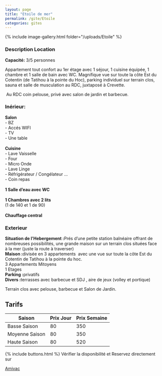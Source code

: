 ```yaml
---
layout: page
title: "Etoile de mer"
permalink: /gite/Etoile
categories: gites
---
```


{% include image-gallery.html folder="/uploads/Etoile" %}

### Description Location

<strong>Capacité:</strong> 3/5 personnes

<p>Appartement tout confort au 1er &eacute;tage avec 1 s&eacute;jour, 1 cuisine &eacute;quip&eacute;e, 1 chambre et 1 salle de bain avec WC. Magnifique vue sur toute la c&ocirc;te Est du Cotentin (de Tatihou &agrave; la pointe du Hoc), parking individuel sur terrain clos, sauna et salle de musculation au RDC, juxtapos&eacute; &agrave; Crevette.</p>
<p>&nbsp;Au RDC coin pelouse, priv&eacute; avec salon de jardin et barbecue.</p>

### Inérieur:

<p><strong>Salon</strong><br />- BZ <br />- Acc&eacute;s WIFI <br />- TV<br />- Une table <br /><br /><strong>Cuisine</strong><br />- Lave Vaisselle<br />- Four<br />- Micro Onde<br />- Lave Linge<br />- R&eacute;frig&eacute;rateur / Cong&eacute;lateur &hellip;<br />- Coin repas<br /><br /><strong>1 Salle d&rsquo;eau avec WC</strong><span style="font-weight: 800;"><br /></span><br /><strong style="font-weight: bold;">1 Chambres avec 2 lits</strong> <br />(1 de 140 et 1 de 90) <br /><br /><strong>Chauffage central</strong></p>

### Exterieur

<p><strong>Situation de l'Hebergement :</strong>Pr&eacute;s d&rsquo;une petite station baln&eacute;aire offrant de nombreuses possibilit&eacute;s, une grande maison sur un terrain clos situ&eacute;es face &agrave; la mer (juste la route &agrave; traverser)<br /><strong>Maison :</strong>divis&eacute;e en 3 appartements&nbsp; avec une vue sur toute la c&ocirc;te Est du Cotentin de Tatihou &agrave; la pointe du hoc. <br />3 Appartements Mitoyens<br />1 Etages<br /><strong>Parking :</strong>privatifs<br /><strong>Divers :</strong>terrasses avec barbecue et SDJ&nbsp;, aire de jeux (volley et portique)</p>

<p>Terrain clos avec pelouse, barbecue et Salon de Jardin.</p>

## Tarifs

| Saison         | Prix Jour | Prix Semaine |
| -------------- | --------- | ------------ |
| Basse Saison   | 80        | 350          |
| Moyenne Saison | 80        | 350          |
| Haute Saison   | 80        | 520          |



{% include buttons.html %}
Vérifier la disponibilité et Reservez directement sur

<!-- [Amivac](https://www.amivac.com/rental/1f5a7cf3244f3182?hl=fr_FR) -->
<a href="https://www.amivac.com/rental/1f5a7cf3244f3182?hl=fr_FR" class="btn" target="_blank" rel="noopener">Amivac</a>

